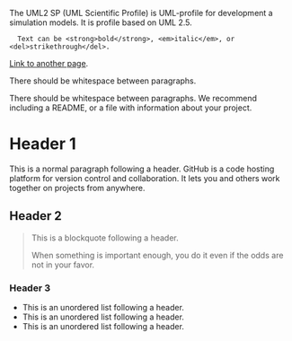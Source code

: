 
The UML2 SP (UML Scientific Profile) is UML-profile for development a simulation models. It is profile based on UML 2.5. 




      Text can be <strong>bold</strong>, <em>italic</em>, or <del>strikethrough</del>.

<a href="another-page">Link to another page</a>.

<p>There should be whitespace between paragraphs.</p>

<p>There should be whitespace between paragraphs. We recommend including a README, or a file with information about your project.</p>

<h1 id="header-1"><a href="#header-1"></a>Header 1</h1>

<p>This is a normal paragraph following a header. GitHub is a code hosting platform for version control and collaboration. It lets you and others work together on projects from anywhere.</p>
<h2 id="header-2"><a href="#header-2"></a>Header 2</h2>

<blockquote>
  <p>This is a blockquote following a header.</p>

  <p>When something is important enough, you do it even if the odds are not in your favor.</p>
</blockquote>

<h3 id="header-3"><a href="#header-3"></a>Header 3</h3>


<ul>
  <li>This is an unordered list following a header.</li>
  <li>This is an unordered list following a header.</li>
  <li>This is an unordered list following a header.</li>
</ul>

